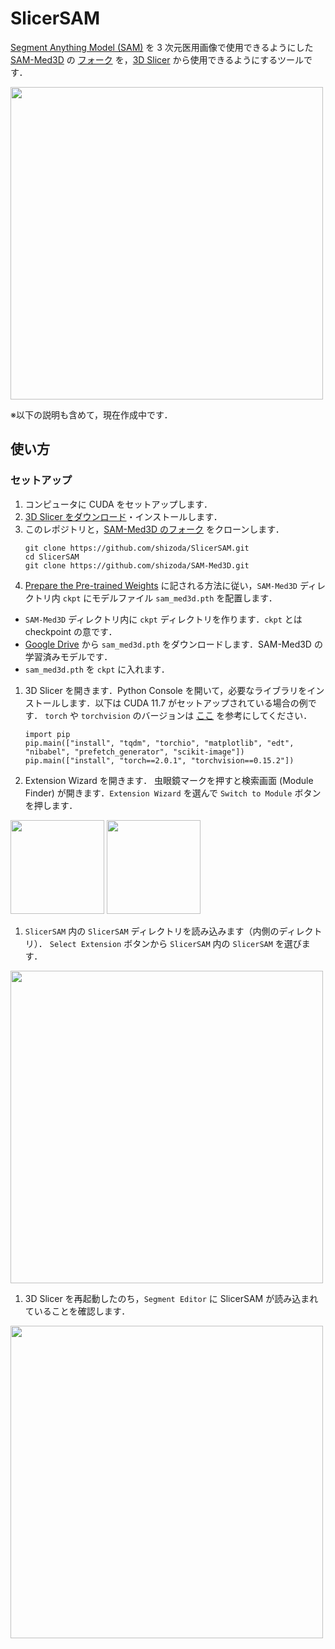 # SlicerSAM

[Segment Anything Model (SAM)](https://segment-anything.com/) を 3 次元医用画像で使用できるようにした [SAM-Med3D](https://github.com/uni-medical/SAM-Med3D) の [フォーク](https://github.com/shizoda/SAM-Med3D) を，[3D Slicer](https://www.slicer.org/) から使用できるようにするツールです．

<img src="https://github.com/shizoda/SlicerSAM/assets/34496702/f5e6164b-72ae-4034-bd49-5c4aba0137e9" width="500">


※以下の説明も含めて，現在作成中です．

## 使い方

### セットアップ

1. コンピュータに CUDA をセットアップします．
1. [3D Slicer をダウンロード](https://download.slicer.org/)・インストールします．
1. このレポジトリと，[SAM-Med3D のフォーク](https://github.com/shizoda/SAM-Med3D/) をクローンします．
   ```
   git clone https://github.com/shizoda/SlicerSAM.git
   cd SlicerSAM
   git clone https://github.com/shizoda/SAM-Med3D.git
   ```
1. [Prepare the Pre-trained Weights](https://github.com/shizoda/SAM-Med3D/#0-recommend-prepare-the-pre-trained-weights) に記される方法に従い，`SAM-Med3D` ディレクトリ内 `ckpt` にモデルファイル `sam_med3d.pth` を配置します．
- `SAM-Med3D` ディレクトリ内に `ckpt` ディレクトリを作ります．`ckpt` とは checkpoint の意です．
- [Google Drive](https://drive.google.com/file/d/1PFeUjlFMAppllS9x1kAWyCYUJM9re2Ub/view?usp=drive_link) から `sam_med3d.pth` をダウンロードします．SAM-Med3D の学習済みモデルです．
- `sam_med3d.pth` を `ckpt` に入れます．
1. 3D Slicer を開きます．Python Console を開いて，必要なライブラリをインストールします．以下は CUDA 11.7 がセットアップされている場合の例です．
`torch` や `torchvision` のバージョンは [ここ](https://pytorch.org/get-started/previous-versions/) を参考にしてください．
   ```
   import pip
   pip.main(["install", "tqdm", "torchio", "matplotlib", "edt",  "nibabel", "prefetch_generator", "scikit-image"])
   pip.main(["install", "torch==2.0.1", "torchvision==0.15.2"])
   ```
1. Extension Wizard を開きます．
虫眼鏡マークを押すと検索画面 (Module Finder) が開きます．`Extension Wizard` を選んで `Switch to Module` ボタンを押します．

<img src="https://github.com/shizoda/SlicerSAM/assets/34496702/1665f25f-6485-4575-be73-3596a4a1000e" height="150">

<img src="https://github.com/shizoda/SlicerSAM/assets/34496702/a537cff7-0411-4fd7-ae77-4847056811af" height="150">

1. `SlicerSAM` 内の `SlicerSAM` ディレクトリを読み込みます（内側のディレクトリ）．
`Select Extension` ボタンから `SlicerSAM` 内の `SlicerSAM` を選びます． 
<img src="https://github.com/shizoda/SlicerSAM/assets/34496702/3b276582-040b-4022-a2db-82956f8c73d7" width="500">

1. 3D Slicer を再起動したのち，`Segment Editor` に SlicerSAM が読み込まれていることを確認します．
<img src="https://github.com/shizoda/SlicerSAM/assets/34496702/ccc2e4c3-9a5d-4443-a7cd-1fd5438c2f49" width="500">
